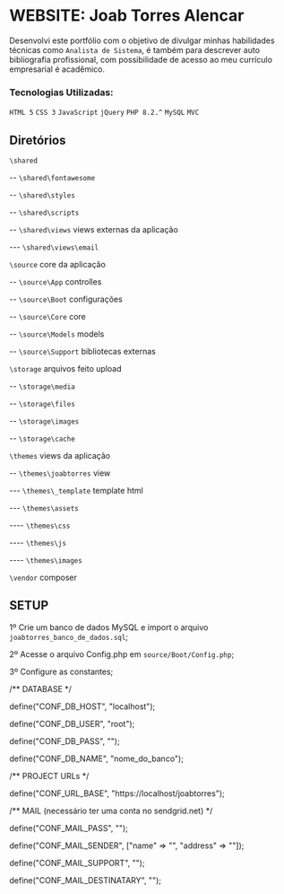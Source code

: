# WEBSITE: Joab Torres Alencar

Desenvolvi este portfólio com o objetivo de divulgar minhas habilidades técnicas como `Analista de Sistema`, é também para descrever auto bibliografia profissional, com possibilidade de acesso ao meu currículo empresarial é acadêmico. 

### Tecnologias Utilizadas:
`HTML 5` `CSS 3` `JavaScript` `jQuery` `PHP 8.2.^` `MySQL` `MVC`


## Diretórios
  `\shared`

   -- `\shared\fontawesome`
   
   -- `\shared\styles`
   
   -- `\shared\scripts`
   
   -- `\shared\views` views externas da aplicação
   
   --- `\shared\views\email`
   
 `\source` core da aplicação
   
   -- `\source\App` controlles
   
   -- `\source\Boot`  configurações
   
   -- `\source\Core` core
   
   -- `\source\Models` models
   
   -- `\source\Support` bibliotecas externas
   
 `\storage` arquivos feito upload
   
   -- `\storage\media`
   
   -- `\storage\files`
   
   -- `\storage\images`
   
   -- `\storage\cache`
   
`\themes` views da aplicação
   
  -- `\themes\joabtorres` view
  
  --- `\themes\_template` template html
  
  --- `\themes\assets`
  
  ---- `\themes\css`
  
  ---- `\themes\js`
  
  ---- `\themes\images`
  
  `\vendor` composer


## SETUP
1º Crie um banco de dados MySQL e import o arquivo `joabtorres_banco_de_dados.sql`;

2º Acesse o arquivo Config.php em `source/Boot/Config.php`;

3º Configure as constantes;

/**
DATABASE
 */

define("CONF_DB_HOST", "localhost");

define("CONF_DB_USER", "root");

define("CONF_DB_PASS", "");

define("CONF_DB_NAME", "nome_do_banco");

/**
PROJECT URLs
 */

define("CONF_URL_BASE", "https://localhost/joabtorres");

/**
  MAIL
  (necessário ter uma conta no sendgrid.net)
 */

define("CONF_MAIL_PASS", "");

define("CONF_MAIL_SENDER", ["name" => "", "address" => ""]);

define("CONF_MAIL_SUPPORT", "");

define("CONF_MAIL_DESTINATARY", "");



